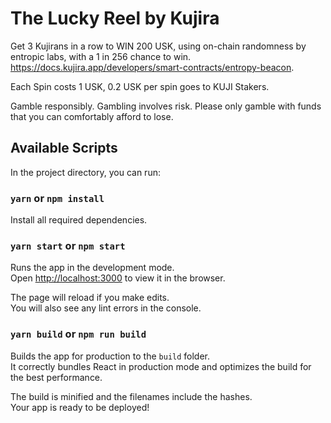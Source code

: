 # The Lucky Reel by Kujira

Get 3 Kujirans in a row to WIN 200 USK, using on-chain randomness by entropic labs, with a 1 in 256 chance to win. https://docs.kujira.app/developers/smart-contracts/entropy-beacon.

Each Spin costs 1 USK, 0.2 USK per spin goes to KUJI Stakers.

Gamble responsibly. Gambling involves risk. Please only gamble with funds that you can comfortably afford to lose.

## Available Scripts

In the project directory, you can run:

### `yarn` or `npm install`

Install all required dependencies.

### `yarn start` or `npm start`

Runs the app in the development mode.\
Open [http://localhost:3000](http://localhost:3000) to view it in the browser.

The page will reload if you make edits.\
You will also see any lint errors in the console.

### `yarn build` or `npm run build`

Builds the app for production to the `build` folder.\
It correctly bundles React in production mode and optimizes the build for the best performance.

The build is minified and the filenames include the hashes.\
Your app is ready to be deployed!
